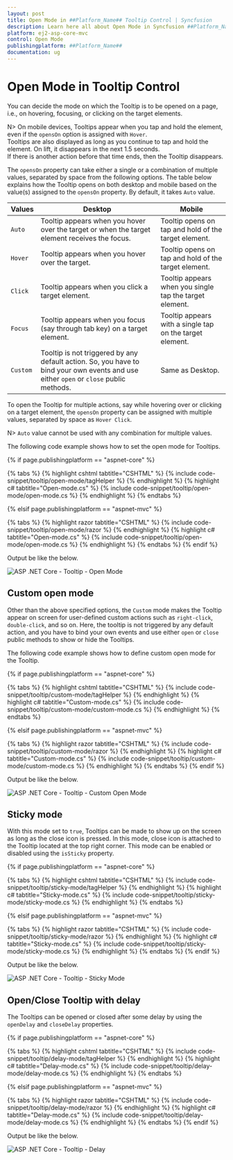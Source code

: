 ```yaml
---
layout: post
title: Open Mode in ##Platform_Name## Tooltip Control | Syncfusion
description: Learn here all about Open Mode in Syncfusion ##Platform_Name## Tooltip component of Syncfusion Essential JS 2 and more.
platform: ej2-asp-core-mvc
control: Open Mode
publishingplatform: ##Platform_Name##
documentation: ug
---
```



# Open Mode in Tooltip Control

You can decide the mode on which the Tooltip is to be opened on a page, i.e., on hovering, focusing, or clicking on the target elements.

N> On mobile devices, Tooltips appear when you tap and hold the element, even if the `opensOn` option is assigned with `Hover`.
<br/> Tooltips are also displayed as long as you continue to tap and hold the element. On lift, it  disappears in the next 1.5 seconds.
<br/> If there is another action before that time ends, then the Tooltip disappears.

The `opensOn` property can take either a single or a combination of multiple values, separated by space from the following options. The table below explains how the Tooltip opens on both desktop and mobile based on the value(s) assigned to the `opensOn` property. By default, it takes `Auto` value.

| Values | Desktop | Mobile |
| ------------- | ------------- | ------------- |
| `Auto` | Tooltip appears when you hover over the target or when the target element receives the focus. | Tooltip opens on tap and hold of the target element. |
| `Hover` | Tooltip appears when you hover over the target. | Tooltip opens on tap and hold of the target element. |
| `Click` | Tooltip appears when you click a target element. | Tooltip appears when you single tap the target element. |
| `Focus` | Tooltip appears when you focus (say through tab key) on a target element. | Tooltip appears with a single tap on the target element. |
| `Custom` | Tooltip is not triggered by any default action. So, you have to bind your own events and use either `open` or `close` public methods. | Same as Desktop. |

To open the Tooltip for multiple actions, say while hovering over or clicking on a target element, the `opensOn` property can be assigned with multiple values, separated by space as `Hover Click`.

N> `Auto` value cannot be used with any combination for multiple values.

The following code example shows how to set the open mode for Tooltips.

{% if page.publishingplatform == "aspnet-core" %}

{% tabs %}
{% highlight cshtml tabtitle="CSHTML" %}
{% include code-snippet/tooltip/open-mode/tagHelper %}
{% endhighlight %}
{% highlight c# tabtitle="Open-mode.cs" %}
{% include code-snippet/tooltip/open-mode/open-mode.cs %}
{% endhighlight %}
{% endtabs %}

{% elsif page.publishingplatform == "aspnet-mvc" %}

{% tabs %}
{% highlight razor tabtitle="CSHTML" %}
{% include code-snippet/tooltip/open-mode/razor %}
{% endhighlight %}
{% highlight c# tabtitle="Open-mode.cs" %}
{% include code-snippet/tooltip/open-mode/open-mode.cs %}
{% endhighlight %}
{% endtabs %}
{% endif %}



Output be like the below.

![ASP .NET Core - Tooltip - Open Mode](./images/open-property.png)

## Custom open mode

Other than the above specified options, the `Custom` mode makes the Tooltip appear on screen for user-defined custom actions such as `right-click`, `double-click`, and so on. Here, the tooltip is not triggered by any default action, and you have to bind your own events and use either `open` or `close` public methods to show or hide the Tooltips.

The following code example shows how to define custom open mode for the Tooltip.

{% if page.publishingplatform == "aspnet-core" %}

{% tabs %}
{% highlight cshtml tabtitle="CSHTML" %}
{% include code-snippet/tooltip/custom-mode/tagHelper %}
{% endhighlight %}
{% highlight c# tabtitle="Custom-mode.cs" %}
{% include code-snippet/tooltip/custom-mode/custom-mode.cs %}
{% endhighlight %}
{% endtabs %}

{% elsif page.publishingplatform == "aspnet-mvc" %}

{% tabs %}
{% highlight razor tabtitle="CSHTML" %}
{% include code-snippet/tooltip/custom-mode/razor %}
{% endhighlight %}
{% highlight c# tabtitle="Custom-mode.cs" %}
{% include code-snippet/tooltip/custom-mode/custom-mode.cs %}
{% endhighlight %}
{% endtabs %}
{% endif %}



Output be like the below.

![ASP .NET Core - Tooltip - Custom Open Mode](./images/tooltip-double-click.png)

## Sticky mode

With this mode set to `true`, Tooltips can be made to show up on the screen as long as the close icon is pressed. In this mode, close icon is attached to the Tooltip located at the top right corner. This mode can be enabled or disabled using the `isSticky` property.

{% if page.publishingplatform == "aspnet-core" %}

{% tabs %}
{% highlight cshtml tabtitle="CSHTML" %}
{% include code-snippet/tooltip/sticky-mode/tagHelper %}
{% endhighlight %}
{% highlight c# tabtitle="Sticky-mode.cs" %}
{% include code-snippet/tooltip/sticky-mode/sticky-mode.cs %}
{% endhighlight %}
{% endtabs %}

{% elsif page.publishingplatform == "aspnet-mvc" %}

{% tabs %}
{% highlight razor tabtitle="CSHTML" %}
{% include code-snippet/tooltip/sticky-mode/razor %}
{% endhighlight %}
{% highlight c# tabtitle="Sticky-mode.cs" %}
{% include code-snippet/tooltip/sticky-mode/sticky-mode.cs %}
{% endhighlight %}
{% endtabs %}
{% endif %}



Output be like the below.

![ASP .NET Core - Tooltip - Sticky Mode](./images/tooltip-sticky.png)

## Open/Close Tooltip with delay

The Tooltips can be opened or closed after some delay by using the `openDelay` and `closeDelay` properties.

{% if page.publishingplatform == "aspnet-core" %}

{% tabs %}
{% highlight cshtml tabtitle="CSHTML" %}
{% include code-snippet/tooltip/delay-mode/tagHelper %}
{% endhighlight %}
{% highlight c# tabtitle="Delay-mode.cs" %}
{% include code-snippet/tooltip/delay-mode/delay-mode.cs %}
{% endhighlight %}
{% endtabs %}

{% elsif page.publishingplatform == "aspnet-mvc" %}

{% tabs %}
{% highlight razor tabtitle="CSHTML" %}
{% include code-snippet/tooltip/delay-mode/razor %}
{% endhighlight %}
{% highlight c# tabtitle="Delay-mode.cs" %}
{% include code-snippet/tooltip/delay-mode/delay-mode.cs %}
{% endhighlight %}
{% endtabs %}
{% endif %}



Output be like the below.

![ASP .NET Core - Tooltip - Delay](./images/tooltip-delay.png)
